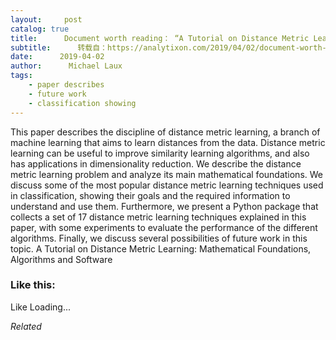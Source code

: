 ```yaml
---
layout:     post
catalog: true
title:      Document worth reading： “A Tutorial on Distance Metric Learning： Mathematical Foundations, Algorithms and Software”
subtitle:      转载自：https://analytixon.com/2019/04/02/document-worth-reading-a-tutorial-on-distance-metric-learning-mathematical-foundations-algorithms-and-software/
date:      2019-04-02
author:      Michael Laux
tags:
    - paper describes
    - future work
    - classification showing
---
```


This paper describes the discipline of distance metric learning, a branch of machine learning that aims to learn distances from the data. Distance metric learning can be useful to improve similarity learning algorithms, and also has applications in dimensionality reduction. We describe the distance metric learning problem and analyze its main mathematical foundations. We discuss some of the most popular distance metric learning techniques used in classification, showing their goals and the required information to understand and use them. Furthermore, we present a Python package that collects a set of 17 distance metric learning techniques explained in this paper, with some experiments to evaluate the performance of the different algorithms. Finally, we discuss several possibilities of future work in this topic. A Tutorial on Distance Metric Learning: Mathematical Foundations, Algorithms and Software





### Like this:

Like Loading...


*Related*

